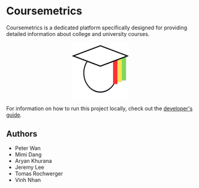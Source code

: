 # Coursemetrics

Coursemetrics is a dedicated platform specifically designed for providing detailed information about college and university courses.

<div style="text-align: center;">
  <img src="./assets/images/CourseMetricsLogo.png" alt="Logo" style="width: 30%; height: auto;">
</div>

For information on how to run this project locally, check out the [developer's guide](./_documents/local-setup/guide.md).

## Authors

- Peter Wan
- Mimi Dang
- Aryan Khurana
- Jeremy Lee
- Tomas Rochwerger
- Vinh Nhan
